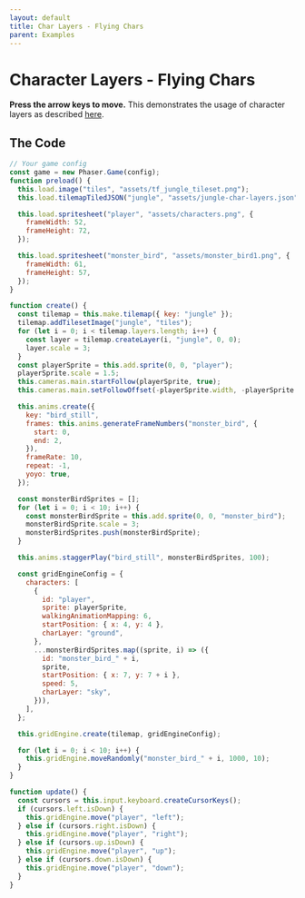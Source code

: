 ```yaml
---
layout: default
title: Char Layers - Flying Chars
parent: Examples
---
```


# Character Layers - Flying Chars

**Press the arrow keys to move.** This demonstrates the usage of character layers as described [here](../features/character-layers).

<div id="game"></div>

<script src="js/phaser.min.js"></script>
<script src="js/grid-engine-2.11.0.min.js"></script>
<script src="js/getBasicConfig.js"></script>

<script>
  const config = getBasicConfig(preload, create, update);
  const game = new Phaser.Game(config);

  function preload () {
    this.load.image("tiles", "assets/tf_jungle_tileset.png");
    this.load.tilemapTiledJSON("jungle", "assets/jungle-char-layers.json");

    this.load.spritesheet("player", "assets/characters.png", {
      frameWidth: 52,
      frameHeight: 72,
    });

    this.load.spritesheet("monster_bird", "assets/monster_bird1.png", {
      frameWidth: 61,
      frameHeight: 57,
    });
  }

  function create () {
    const tilemap = this.make.tilemap({ key: "jungle" });
    tilemap.addTilesetImage("jungle", "tiles");
    for (let i = 0; i < tilemap.layers.length; i++) {
      const layer = tilemap.createLayer(i, "jungle", 0, 0);
      layer.scale = 3;
    }
    const playerSprite = this.add.sprite(0, 0, "player");
    playerSprite.scale = 1.5;
    this.cameras.main.startFollow(playerSprite, true);
    this.cameras.main.setFollowOffset(- (playerSprite.width), -(playerSprite.height));

    this.anims.create({
      key: "bird_still",
      frames: this.anims.generateFrameNumbers("monster_bird", {
        start: 0,
        end: 2,
      }),
      frameRate: 10,
      repeat: -1,
      yoyo: true,
    });

    const monsterBirdSprites = [];
    for (let i=0; i<10; i++) {
      const monsterBirdSprite = this.add.sprite(0, 0, "monster_bird");
      monsterBirdSprite.scale = 3;
      monsterBirdSprites.push(monsterBirdSprite);
    }

    this.anims.staggerPlay("bird_still", monsterBirdSprites, 100);

    const gridEngineConfig = {
      characters: [
        {
          id: "player",
          sprite: playerSprite,
          walkingAnimationMapping: 6,
          startPosition: {x: 4, y: 4},
          charLayer: 'ground'
        },
        ...monsterBirdSprites.map((sprite, i) => ({
          id: "monster_bird_" + i,
          sprite,
          startPosition: { x: 7, y: 7+i },
          speed: 5,
          charLayer: 'sky'
        })),
      ],
    };

    this.gridEngine.create(tilemap, gridEngineConfig);


     for (let i=0; i<10; i++) {
      this.gridEngine.moveRandomly("monster_bird_"+i, 1000, 10);
    }
  }

  function update () {
    const cursors = this.input.keyboard.createCursorKeys();
    if (cursors.left.isDown) {
      this.gridEngine.move("player", "left");
    } else if (cursors.right.isDown) {
      this.gridEngine.move("player", "right");
    } else if (cursors.up.isDown) {
      this.gridEngine.move("player", "up");
    } else if (cursors.down.isDown) {
      this.gridEngine.move("player", "down");
    }
  }
</script>

## The Code

```javascript
// Your game config
const game = new Phaser.Game(config);
function preload() {
  this.load.image("tiles", "assets/tf_jungle_tileset.png");
  this.load.tilemapTiledJSON("jungle", "assets/jungle-char-layers.json");

  this.load.spritesheet("player", "assets/characters.png", {
    frameWidth: 52,
    frameHeight: 72,
  });

  this.load.spritesheet("monster_bird", "assets/monster_bird1.png", {
    frameWidth: 61,
    frameHeight: 57,
  });
}

function create() {
  const tilemap = this.make.tilemap({ key: "jungle" });
  tilemap.addTilesetImage("jungle", "tiles");
  for (let i = 0; i < tilemap.layers.length; i++) {
    const layer = tilemap.createLayer(i, "jungle", 0, 0);
    layer.scale = 3;
  }
  const playerSprite = this.add.sprite(0, 0, "player");
  playerSprite.scale = 1.5;
  this.cameras.main.startFollow(playerSprite, true);
  this.cameras.main.setFollowOffset(-playerSprite.width, -playerSprite.height);

  this.anims.create({
    key: "bird_still",
    frames: this.anims.generateFrameNumbers("monster_bird", {
      start: 0,
      end: 2,
    }),
    frameRate: 10,
    repeat: -1,
    yoyo: true,
  });

  const monsterBirdSprites = [];
  for (let i = 0; i < 10; i++) {
    const monsterBirdSprite = this.add.sprite(0, 0, "monster_bird");
    monsterBirdSprite.scale = 3;
    monsterBirdSprites.push(monsterBirdSprite);
  }

  this.anims.staggerPlay("bird_still", monsterBirdSprites, 100);

  const gridEngineConfig = {
    characters: [
      {
        id: "player",
        sprite: playerSprite,
        walkingAnimationMapping: 6,
        startPosition: { x: 4, y: 4 },
        charLayer: "ground",
      },
      ...monsterBirdSprites.map((sprite, i) => ({
        id: "monster_bird_" + i,
        sprite,
        startPosition: { x: 7, y: 7 + i },
        speed: 5,
        charLayer: "sky",
      })),
    ],
  };

  this.gridEngine.create(tilemap, gridEngineConfig);

  for (let i = 0; i < 10; i++) {
    this.gridEngine.moveRandomly("monster_bird_" + i, 1000, 10);
  }
}

function update() {
  const cursors = this.input.keyboard.createCursorKeys();
  if (cursors.left.isDown) {
    this.gridEngine.move("player", "left");
  } else if (cursors.right.isDown) {
    this.gridEngine.move("player", "right");
  } else if (cursors.up.isDown) {
    this.gridEngine.move("player", "up");
  } else if (cursors.down.isDown) {
    this.gridEngine.move("player", "down");
  }
}
```
